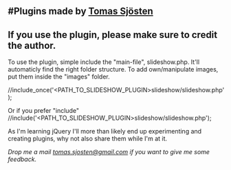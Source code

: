 #Plugins made by [Tomas Sjösten](http://tomassjosten.se)
-----------------------------
If you use the plugin, please make sure to credit the author.
--------

To use the plugin, simple include the "main-file", slideshow.php. It'll automaticly find the right folder structure.
To add own/manipulate images, put them inside the "images" folder.

//include_once('<PATH_TO_SLIDESHOW_PLUGIN>slideshow/slideshow.php');

Or if you prefer "include"
//include('<PATH_TO_SLIDESHOW_PLUGIN>slideshow/slideshow.php');


As I'm learning jQuery I'll more than likely end up experimenting and creating plugins, why not also share them while I'm at it.

*Drop me a mail tomas.sjosten@gmail.com if you want to give me some feedback.*